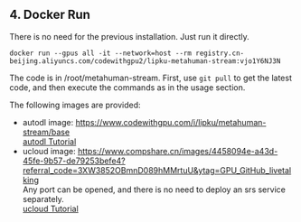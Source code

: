 ## 4. Docker Run  
There is no need for the previous installation. Just run it directly.
```
docker run --gpus all -it --network=host --rm registry.cn-beijing.aliyuncs.com/codewithgpu2/lipku-metahuman-stream:vjo1Y6NJ3N
```
The code is in /root/metahuman-stream. First, use `git pull` to get the latest code, and then execute the commands as in the usage section.

The following images are provided:
- autodl image: <https://www.codewithgpu.com/i/lipku/metahuman-stream/base>  
[autodl Tutorial](autodl/README.md)
- ucloud image: <https://www.compshare.cn/images/4458094e-a43d-45fe-9b57-de79253befe4?referral_code=3XW3852OBmnD089hMMrtuU&ytag=GPU_GitHub_livetalking>  
Any port can be opened, and there is no need to deploy an srs service separately.  
[ucloud Tutorial](ucloud/ucloud.md) 